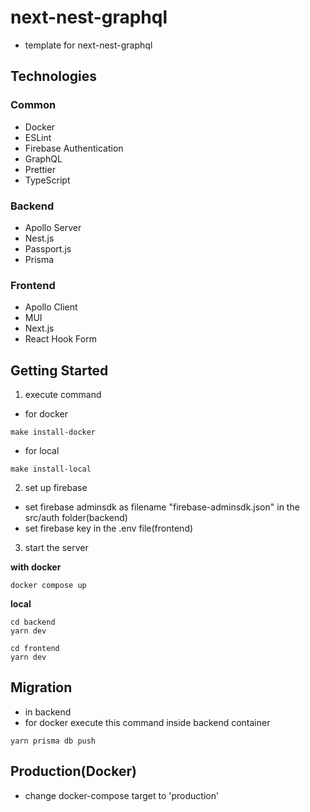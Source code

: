 # next-nest-graphql

- template for next-nest-graphql

## Technologies

### Common

- Docker
- ESLint
- Firebase Authentication
- GraphQL
- Prettier
- TypeScript

### Backend

- Apollo Server
- Nest.js
- Passport.js
- Prisma

### Frontend

- Apollo Client
- MUI
- Next.js
- React Hook Form

## Getting Started

1. execute command
- for docker

```shell
make install-docker
```

- for local

```shell
make install-local
```

2. set up firebase
- set firebase adminsdk as filename "firebase-adminsdk.json" in the src/auth folder(backend)
- set firebase key in the .env file(frontend)

3. start the server

**with docker**

```shell
docker compose up
```

**local**

```shell
cd backend
yarn dev
```

```shell
cd frontend
yarn dev
```



## Migration

- in backend
- for docker execute this command inside backend container

```shell
yarn prisma db push
```



## Production(Docker)

- change docker-compose target to 'production'
